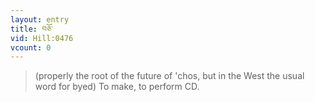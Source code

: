 ```yaml
---
layout: entry
title: བཅོ་
vid: Hill:0476
vcount: 0
---
```

> (properly the root of the future of 'chos, but in the West the usual word for byed) To make, to perform CD\.

